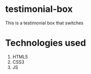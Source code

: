 # testimonial-box
This is a testimonial box that switches
# Technologies used
1. HTML5
2. CSS3
3. JS
